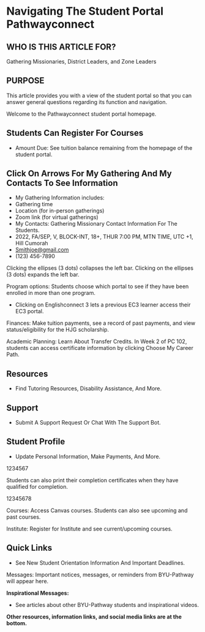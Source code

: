 # Navigating The Student Portal Pathwayconnect

## WHO IS THIS ARTICLE FOR?
Gathering Missionaries, District Leaders, and Zone Leaders

## PURPOSE
This article provides you with a view of the student portal so that you can answer general questions regarding its function and navigation.

Welcome to the Pathwayconnect student portal homepage.

## Students Can Register For Courses
- Amount Due: See tuition balance remaining from the homepage of the student portal.

## Click On Arrows For My Gathering And My Contacts To See Information
- My Gathering Information includes:
- Gathering time
- Location (for in-person gatherings)
- Zoom link (for virtual gatherings)
- My Contacts: Gathering Missionary Contact Information For The Students.
- 2022, FA/SEP, V, BLOCK-INT, 18+, THUR 7:00 PM, MTN TIME, UTC +1, Hill Cumorah
- Smithjoe@gmail.com
- (123) 456-7890

Clicking the ellipses (3 dots) collapses the left bar.
Clicking on the ellipses (3 dots) expands the left bar.

Program options: Students choose which portal to see if they have been enrolled in more than one program.
- Clicking on Englishconnect 3 lets a previous EC3 learner access their EC3 portal.

Finances: Make tuition payments, see a record of past payments, and view status/eligibility for the HJG scholarship.

Academic Planning: Learn About Transfer Credits. In Week 2 of PC 102, students can access certificate information by clicking Choose My Career Path.

## Resources
- Find Tutoring Resources, Disability Assistance, And More.

## Support
- Submit A Support Request Or Chat With The Support Bot.

## Student Profile
- Update Personal Information, Make Payments, And More.

1234567

Students can also print their completion certificates when they have qualified for completion.

12345678

Courses: Access Canvas courses. Students can also see upcoming and past courses.

Institute: Register for Institute and see current/upcoming courses.

## Quick Links
- See New Student Orientation Information And Important Deadlines.

Messages: Important notices, messages, or reminders from BYU-Pathway will appear here.

**Inspirational Messages:**
- See articles about other BYU-Pathway students and inspirational videos.

**Other resources, information links, and social media links are at the bottom.**

